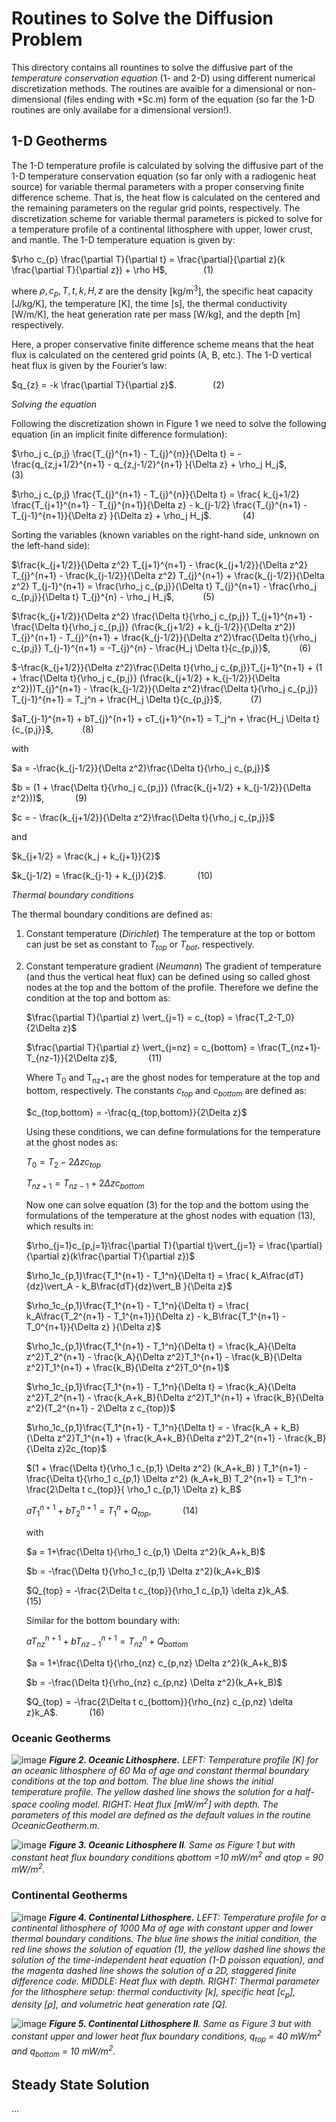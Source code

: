 # Routines to Solve the Diffusion Problem

   This directory contains all rountines to solve the diffusive part of the *temperature conservation equation* (1- and 2-D) using different numerical discretization methods. The routines are avaible for a dimensional or non-dimensional (files ending with *Sc.m) form of the equation (so far the 1-D routines are only availabe for a dimensional version!). 

## 1-D Geotherms
   The 1-D temperature profile is calculated by solving the diffusive part of the 1-D temperature conservation equation (so far only with a radiogenic heat source) for variable thermal parameters with a proper conserving finite difference scheme. That is, the heat flow is calculated on the centered and the remaining parameters on the regular grid points, respectively. The discretization scheme for variable thermal parameters is picked to solve for a temperature profile of a continental lithosphere with upper, lower crust, and mantle. 
The 1-D temperature equation is given by: 

$\rho c_{p} \frac{\partial T}{\partial t} = \frac{\partial}{\partial z}(k \frac{\partial T}{\partial z}) + \rho H$, &emsp; &emsp; &emsp; (1)

where $\rho, c_{p}, T, t, k, H, z$ are the density [kg/m<sup>3</sup>], the specific heat capacity [J/kg/K], the temperature [K], the time [s], the thermal conductivity [W/m/K], the heat generation rate per mass [W/kg], and the depth [m] respectively. 

   Here, a proper conservative finite difference scheme means that the heat flux is calculated on the centered grid points (A, B, etc.). The 1-D vertical heat flux is given by the Fourier’s law:

$q_{z} = -k \frac{\partial T}{\partial z}$. &emsp; &emsp; &emsp; (2)

*Solving the equation* 

   Following the discretization shown in Figure 1 we need to solve the following equation (in an implicit finite difference formulation):

$\rho_j c_{p,j} \frac{T_{j}^{n+1} - T_{j}^{n}}{\Delta t} = -\frac{q_{z,j+1/2}^{n+1} - q_{z,j-1/2}^{n+1} }{\Delta z} + \rho_j H_j$, &emsp;&emsp;&emsp; (3)

$\rho_j c_{p,j} \frac{T_{j}^{n+1} - T_{j}^{n}}{\Delta t} = \frac{ k_{j+1/2} \frac{T_{j+1}^{n+1} - T_{j}^{n+1}}{\Delta z} - k_{j-1/2} \frac{T_{j}^{n+1} - T_{j-1}^{n+1}}{\Delta z} }{\Delta z} + \rho_j H_j$. &emsp;&emsp;&emsp; (4)

Sorting the variables (known variables on the right-hand side, unknown on the left-hand side): 

$\frac{k_{j+1/2}}{\Delta z^2} T_{j+1}^{n+1} - \frac{k_{j+1/2}}{\Delta z^2} T_{j}^{n+1} - \frac{k_{j-1/2}}{\Delta z^2} T_{j}^{n+1} + \frac{k_{j-1/2}}{\Delta z^2} T_{j-1}^{n+1} = \frac{\rho_j c_{p,j}}{\Delta t} T_{j}^{n+1} - \frac{\rho_j c_{p,j}}{\Delta t} T_{j}^{n} - \rho_j H_j$, &emsp;&emsp;&emsp;(5)

$\frac{k_{j+1/2}}{\Delta z^2} \frac{\Delta t}{\rho_j c_{p,j}} T_{j+1}^{n+1} - \frac{\Delta t}{\rho_j c_{p,j}} (\frac{k_{j+1/2} + k_{j-1/2}}{\Delta z^2}) T_{j}^{n+1} - T_{j}^{n+1} + \frac{k_{j-1/2}}{\Delta z^2}\frac{\Delta t}{\rho_j c_{p,j}} T_{j-1}^{n+1} = -T_{j}^{n} - \frac{H_j \Delta t}{c_{p,j}}$, &emsp;&emsp;&emsp;(6)

$-\frac{k_{j+1/2}}{\Delta z^2}\frac{\Delta t}{\rho_j c_{p,j}}T_{j+1}^{n+1} + (1 + \frac{\Delta t}{\rho_j c_{p,j}} (\frac{k_{j+1/2} + k_{j-1/2}}{\Delta z^2}))T_{j}^{n+1} - \frac{k_{j-1/2}}{\Delta z^2}\frac{\Delta t}{\rho_j c_{p,j}} T_{j-1}^{n+1} = T_j^n + \frac{H_j \Delta t}{c_{p,j}}$, &emsp;&emsp;&emsp;(7)

$aT_{j-1}^{n+1} + bT_{j}^{n+1} + cT_{j+1}^{n+1} = T_j^n + \frac{H_j \Delta t}{c_{p,j}}$, &emsp;&emsp;&emsp;(8)

with

$a = -\frac{k_{j-1/2}}{\Delta z^2}\frac{\Delta t}{\rho_j c_{p,j}}$

$b = (1 + \frac{\Delta t}{\rho_j c_{p,j}} (\frac{k_{j+1/2} + k_{j-1/2}}{\Delta z^2}))$, &emsp;&emsp;&emsp; (9) 

$c = - \frac{k_{j+1/2}}{\Delta z^2}\frac{\Delta t}{\rho_j c_{p,j}}$

and

$k_{j+1/2} = \frac{k_j + k_{j+1}}{2}$

$k_{j-1/2} = \frac{k_{j-1} + k_{j}}{2}$. &emsp;&emsp;&emsp; (10)

*Thermal boundary conditions*

The thermal boundary conditions are defined as: 

1. Constant temperature (*Dirichlet*)
The temperature at the top or bottom can just be set as constant to *T<sub>top</sub>* or *T<sub>bot</sub>*, respectively.
      
2. Constant temperature gradient (*Neumann*)
The gradient of temperature (and thus the vertical heat flux) can be defined using so called ghost nodes at the top and the bottom of the profile. Therefore we define the condition at the top and bottom as:

   $\frac{\partial T}{\partial z} \vert_{j=1} = c_{top} = \frac{T_2-T_0}{2\Delta z}$

   $\frac{\partial T}{\partial z} \vert_{j=nz} = c_{bottom} = \frac{T_{nz+1}-T_{nz-1}}{2\Delta z}$, &emsp;&emsp;&emsp; (11)

   Where T<sub>0</sub> and T<sub>nz+1</sub> are the ghost nodes for temperature at the top and bottom, respectively. The constants *c<sub>top</sub>* and *c<sub>bottom</sub>* are defined as:

   $c_{top,bottom} = -\frac{q_{top,bottom}}{2\Delta z}$
   
   Using these conditions, we can define formulations for the temperature at the ghost nodes as:

   $T_0 = T_2 - 2\Delta z c_{top}$

   $T_{nz+1} = T_{nz-1} + 2\Delta z c_{bottom}$

   Now one can solve equation (3) for the top and the bottom using the formulations of the temperature at the ghost nodes with equation (13), which results in:

   $\rho_{j=1}c_{p,j=1}\frac{\partial T}{\partial t}\vert_{j=1} = \frac{\partial}{\partial z}(k\frac{\partial T}{\partial z})$

   $\rho_1c_{p,1}\frac{T_1^{n+1} - T_1^n}{\Delta t} = \frac{ k_A\frac{dT}{dz}\vert_A - k_B\frac{dT}{dz}\vert_B }{\Delta z}$

   $\rho_1c_{p,1}\frac{T_1^{n+1} - T_1^n}{\Delta t} = \frac{ k_A\frac{T_2^{n+1} - T_1^{n+1}}{\Delta z} - k_B\frac{T_1^{n+1} - T_0^{n+1}}{\Delta z} }{\Delta z}$

   $\rho_1c_{p,1}\frac{T_1^{n+1} - T_1^n}{\Delta t} = \frac{k_A}{\Delta z^2}T_2^{n+1} - \frac{k_A}{\Delta z^2}T_1^{n+1} - \frac{k_B}{\Delta z^2}T_1^{n+1} + \frac{k_B}{\Delta z^2}T_0^{n+1}$

   $\rho_1c_{p,1}\frac{T_1^{n+1} - T_1^n}{\Delta t} = \frac{k_A}{\Delta z^2}T_2^{n+1} - \frac{k_A+k_B}{\Delta z^2}T_1^{n+1} + \frac{k_B}{\Delta z^2}(T_2^{n+1} - 2\Delta z c_{top})$

   $\rho_1c_{p,1}\frac{T_1^{n+1} - T_1^n}{\Delta t} = - \frac{k_A + k_B}{\Delta z^2}T_1^{n+1} + \frac{k_A+k_B}{\Delta z^2}T_2^{n+1} - \frac{k_B}{\Delta z}2c_{top}$

   $(1 + \frac{\Delta t}{\rho_1 c_{p,1} \Delta z^2} (k_A+k_B) ) T_1^{n+1} - \frac{\Delta t}{\rho_1 c_{p,1} \Delta z^2} (k_A+k_B) T_2^{n+1} = T_1^n - \frac{2\Delta t c_{top}}{ \rho_1 c_{p,1} \Delta z} k_B$

   $aT_1^{n+1}+bT_2^{n+1}=T_1^n+Q_{top}$, &emsp;&emsp;&emsp; (14)

   with

   $a = 1+\frac{\Delta t}{\rho_1 c_{p,1} \Delta z^2}(k_A+k_B)$

   $b = -\frac{\Delta t}{\rho_1 c_{p,1} \Delta z^2}(k_A+k_B)$

   $Q_{top} = -\frac{2\Delta t c_{top}}{\rho_1 c_{p,1} \delta z}k_A$. &emsp;&emsp;&emsp; (15)

   Similar for the bottom boundary with:

   $aT_{nz}^{n+1}+bT_{nz-1}^{n+1}=T_{nz}^{n} + Q_{bottom}$

   $a = 1+\frac{\Delta t}{\rho_{nz} c_{p,nz} \Delta z^2}(k_A+k_B)$

   $b = -\frac{\Delta t}{\rho_{nz} c_{p,nz} \Delta z^2}(k_A+k_B)$

   $Q_{top} = -\frac{2\Delta t c_{bottom}}{\rho_{nz} c_{p,nz} \delta z}k_A$. &emsp;&emsp;&emsp; (16)

### Oceanic Geotherms
![image](https://github.com/LukasFuchs/FDCSGm/assets/25866942/247cb1ca-b0d1-40b0-bfdb-aaac00a66222)
***Figure 2. Oceanic Lithosphere.** LEFT: Temperature profile [K]  for an oceanic lithosphere of 60 Ma of age and constant thermal boundary conditions at the top and bottom. The blue line shows the initial temperature profile. The yellow dashed line shows the solution for a half-space cooling model. RIGHT: Heat flux [mW/m<sup>2</sup>] with depth. The parameters of this model are defined as the default values in the routine OceanicGeotherm.m.*

![image](https://github.com/LukasFuchs/FDCSGm/assets/25866942/6b13a316-ec6f-4ebc-9720-3290881a9b49)
***Figure 3. Oceanic Lithosphere II**. Same as Figure 1 but with constant heat flux boundary conditions qbottom =10 mW/m<sup>2</sup> and qtop = 90 mW/m<sup>2</sup>.*

### Continental Geotherms
![image](https://github.com/LukasFuchs/FDCSGm/assets/25866942/3e7bdc48-24dc-48d8-a058-49b01cc819da)
***Figure 4. Continental Lithosphere.** LEFT: Temperature profile for a continental lithosphere of 1000 Ma of age with constant upper and lower thermal boundary conditions. The blue line shows the initial condition, the red line shows the solution of equation (1), the yellow dashed line shows the solution of the time-independent heat equation (1-D poisson equation), and the magenta dashed line shows the solution of a 2D, staggered finite difference code. MIDDLE: Heat flux with depth. RIGHT: Thermal parameter for the lithosphere setup: thermal conductivity [k], specific heat [c<sub>p</sub>], density [ρ], and volumetric heat generation rate [Q].*

![image](https://github.com/LukasFuchs/FDCSGm/assets/25866942/98e9da70-f343-4ed9-be71-a44299116c72)
***Figure 5. Continental Lithosphere II**. Same as Figure 3 but with constant upper and lower heat flux boundary conditions, q<sub>top</sub> = 40 mW/m<sup>2</sup> and q<sub>bottom</sub> = 10 mW/m<sup>2</sup>.*

## Steady State Solution

...

